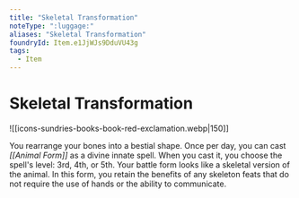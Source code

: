 ```yaml
---
title: "Skeletal Transformation"
noteType: ":luggage:"
aliases: "Skeletal Transformation"
foundryId: Item.e1JjWJs9DduVU43g
tags:
  - Item
---
```


# Skeletal Transformation
![[icons-sundries-books-book-red-exclamation.webp|150]]

You rearrange your bones into a bestial shape. Once per day, you can cast _[[Animal Form]]_ as a divine innate spell. When you cast it, you choose the spell's level: 3rd, 4th, or 5th. Your battle form looks like a skeletal version of the animal. In this form, you retain the benefits of any skeleton feats that do not require the use of hands or the ability to communicate.
